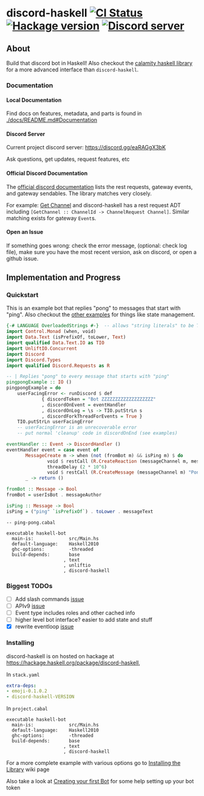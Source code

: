 # discord-haskell           [![CI Status](https://github.com/aquarial/discord-haskell/actions/workflows/main.yml/badge.svg)](https://github.com/aquarial/discord-haskell/actions/)        [![Hackage version](http://img.shields.io/hackage/v/discord-haskell.svg?label=Hackage)](https://hackage.haskell.org/package/discord-haskell)              [![Discord server](https://discord.com/api/guilds/918577626954739722/widget.png?style=shield)](https://discord.gg/eaRAGgX3bK)

## About

Build that discord bot in Haskell! Also checkout the [calamity haskell library](https://github.com/nitros12/calamity)
for a more advanced interface than `discord-haskell`.

### Documentation 

#### Local Documentation

Find docs on features, metadata, and parts is found in [./docs/README.md#Documentation](./docs/README.md#Documentation)

#### Discord Server

Current project discord server: <https://discord.gg/eaRAGgX3bK>

Ask questions, get updates, request features, etc

#### Official Discord Documentation

The [official discord documentation](https://discord.com/developers/docs/intro)
lists the rest requests, gateway events, and gateway sendables. The library
matches very closely. 

For example: 
[Get Channel](https://discord.com/developers/docs/resources/channel#get-channel)
and discord-haskell has a rest request ADT including 
`[GetChannel :: ChannelId -> ChannelRequest Channel]`. Similar matching exists for gateway `Event`s.

#### Open an Issue

If something goes wrong: check the error message, (optional: check log file), make sure you have the most recent version, ask on discord, or open a github issue.

## Implementation and Progress

### Quickstart

This is an example bot that replies "pong" to messages that start with "ping". Also checkout the [other examples](./examples/) for things like state management.

```haskell
{-# LANGUAGE OverloadedStrings #-}  -- allows "string literals" to be Text
import Control.Monad (when, void)
import Data.Text (isPrefixOf, toLower, Text)
import qualified Data.Text.IO as TIO
import UnliftIO.Concurrent
import Discord
import Discord.Types
import qualified Discord.Requests as R

-- | Replies "pong" to every message that starts with "ping"
pingpongExample :: IO ()
pingpongExample = do 
    userFacingError <- runDiscord $ def
             { discordToken = "Bot ZZZZZZZZZZZZZZZZZZZ"
             , discordOnEvent = eventHandler
             , discordOnLog = \s -> TIO.putStrLn s
             , discordForkThreadForEvents = True }
    TIO.putStrLn userFacingError
    -- userFacingError is an unrecoverable error
    -- put normal 'cleanup' code in discordOnEnd (see examples)

eventHandler :: Event -> DiscordHandler ()
eventHandler event = case event of
       MessageCreate m -> when (not (fromBot m) && isPing m) $ do
               void $ restCall (R.CreateReaction (messageChannel m, messageId m) "eyes")
               threadDelay (2 * 10^6)
               void $ restCall (R.CreateMessage (messageChannel m) "Pong!")
       _ -> return ()

fromBot :: Message -> Bool
fromBot = userIsBot . messageAuthor

isPing :: Message -> Bool
isPing = ("ping" `isPrefixOf`) . toLower . messageText
```

```cabal
-- ping-pong.cabal

executable haskell-bot
  main-is:             src/Main.hs
  default-language:    Haskell2010
  ghc-options:         -threaded
  build-depends:       base
                     , text
                     , unliftio
                     , discord-haskell
```

### Biggest TODOs

- [ ] Add slash commands [issue](https://github.com/aquarial/discord-haskell/issues/59)
- [ ] APIv9 [issue](https://github.com/aquarial/discord-haskell/issues/72)
- [ ] Event type includes roles and other cached info
- [ ] higher level bot interface? easier to add state and stuff
- [x] rewrite eventloop [issue](https://github.com/aquarial/discord-haskell/issues/70)

### Installing

discord-haskell is on hosted on hackage at https://hackage.haskell.org/package/discord-haskell, 

In `stack.yaml`

```yaml
extra-deps:
- emoji-0.1.0.2
- discord-haskell-VERSION
```

In `project.cabal`

```cabal
executable haskell-bot
  main-is:             src/Main.hs
  default-language:    Haskell2010
  ghc-options:         -threaded
  build-depends:       base
                     , text
                     , discord-haskell
```

For a more complete example with various options go to 
[Installing the Library](https://github.com/aquarial/discord-haskell/wiki/Installing-the-Library) wiki page

Also take a look at 
[Creating your first Bot](https://github.com/aquarial/discord-haskell/wiki/Creating-your-first-Bot)
for some help setting up your bot token


 
